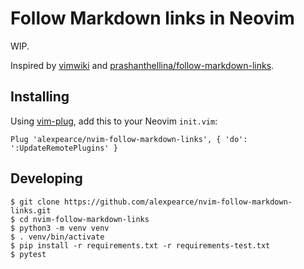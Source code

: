 # Follow Markdown links in Neovim

WIP.

Inspired by [vimwiki][vimwiki] and
[prashanthellina/follow-markdown-links][followlinks].

## Installing

Using [vim-plug][vim-plug], add this to your Neovim `init.vim`:

```
Plug 'alexpearce/nvim-follow-markdown-links', { 'do': ':UpdateRemotePlugins' }
```

## Developing

```
$ git clone https://github.com/alexpearce/nvim-follow-markdown-links.git
$ cd nvim-follow-markdown-links
$ python3 -m venv venv
$ . venv/bin/activate
$ pip install -r requirements.txt -r requirements-test.txt
$ pytest
```

[vim-plug]: https://github.com/junegunn/vim-plug
[vimwiki]: https://github.com/vimwiki/vimwiki
[followlinks]: https://github.com/prashanthellina/follow-markdown-links
